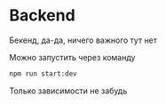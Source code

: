 # Backend
Бекенд, да-да, ничего важного тут нет

Можно запустить через команду
```bash
npm run start:dev
```
Только зависимости не забудь